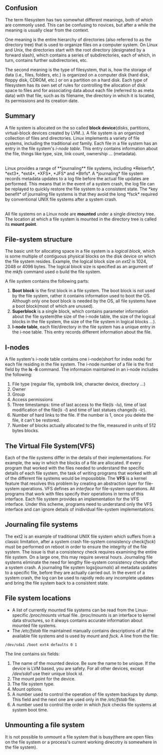 ## Confusion
The term filesystem has two somewhat different meanings, both of which are commonly used. This can be confusing to novices, but after a while the meaning is usually clear from the context.

One meaning is the entire hierarchy of directories (also referred to as the directory tree) that is used to organize files on a computer system. On Linux and Unix, the directories start with the root directory (designated by a forward slash), which contains a series of subdirectories, each of which, in turn, contains further subdirectories, etc.

The second meaning is the type of filesystem, that is, how the storage of data (i.e., files, folders, etc.) is organized on a computer disk (hard disk, floppy disk, CDROM, etc.) or on a partition on a hard disk. Each type of filesystem has its own set of rules for controlling the allocation of disk space to files and for associating data about each file (referred to as meta data) with that file, such as its filename, the directory in which it is located, its permissions and its creation date.

## Summary
A file system is allocated on the so called **block device**(disks, partitions, virtual-block devices created by LVM..). A file system is an organized collection of files and directories. Linux implements a variety of file systems, including the traditional *ext* family. Each file in a file system has an entry in the file system's *i-node table*. This entry contains information about the file, things like type, size, link count, ownership ... (metadata).

<br />
Linux provides a range of **journaling** file systems, including *Reiserfs*, *ext3*, *ext4*, *XFS*, *JFS* and *Btrfs*. A *journaling* file system records metadata updates to a log file before the actual file updates are performed. This means that in the event of a system crash, the log file can be replayed to quickly restore the file system to a consistent state. The *key benefit* of journaling file systems is that they avoid the long *fsck* required by conventional UNIX file systems after a system crash.

<br /> All file systems on a Linux node are **mounted** under a single directory tree. The location at which a file system is mounted in the directory tree is called its **mount point**. 

## File-system structure
The basic unit for allocating space in a file system is a *logical block*, which is some multiple of contiguous physical blocks on the disk device on which the file system resides. Example, the logical block size on *ext2* is 1024, 2048 or 4096 bytes. The logical block size is specified as an argument of the *mkfs* command used o build the file system. <br />

A file system contains the following parts: <br />
1. **Boot block** is the first block in a file system. The boot block is not used by the file system, rather it contains information used to boot the OS. Although only one boot block is needed by the OS, all file systems have a boot block(most of which are unused).<br />
2. **Superblock** is a single block, which contains parameter information about the file system(the size of the i-node table, the size of the logical blocks in the file system, the size of the file system in logical blocks ...). <br />
3. **I-node table**, each file/directory in the file system has a unique entry in the i-noe table. This entry records different information about the file. <br />

## I-nodes
A file system's i-node table contains one i-node(short for index node) for each file residing in the file system. The i-node number of a file is the first field by the **ls -li** command. The informaion maintained in an i-node includes the following:<br />
1. File type (regular file, symbolik link, character device, directory ...)<br />
2. Owner<br />
3. Group<br />
4. Access permissions<br />
5. Three timestamps: time of last access to the file(*ls -lu*), time of last modification of the file(*ls -l*) and time of last statues change(*ls -lc*).<br />
6. Number of hard links to the file. If the number is 1, once you delete the file, it can't be restored.<br />
7. Number of blocks actually allocated to the file, measured in units of 512 bytes blocks.<br />

## The Virtual File System(VFS)
Each of the file systems differ in the details of their implementations. For example, the way in which the blocks of a file are allocated. If every program that worked with the files needed to understand the specific details of each file system, the task of writing programs that worked with all of the different file systems would be impossibble. The **VFS** is a kernel feature that resolves this problem by creating an abstraction layer for file-system operations. VFS defines an *interface* for file-system operations. All programs that work with files specify their operations in terms of this interface. Each file system provides an implementation for the VFS interface. Under this scheme, programs need to understand only the VFS interface and can ignore details of inidividual file-system implementations.

## Journaling file systems
The ext2 is an example of traditional UNIX file system which suffers from a classic limitation, after a system crash file-system consistency check(*fsck*) must be performed on reboot in order to ensure the integrity of the file system. The issue is that a consistency check requires examining the entire file system. On a large one, this may require several hours. Journaling file systems eliminate the need for lengthy file-system consistency checks after a system crash. A journaling file system logs(*journals*) all metadata updates to a specific file, before they are actually carried out. In the event of a system crash, the log can be used to rapidly redo any incomplete updates and bring the file system back to a consistent state.

## File system locations
* A list of currently mounted file systems can be read from the Linux-specific */proc/mounts* virtual file. */proc/mounts* is an interface to kernel data structures, so it always contains accurate information about mounted file systems.<br />
* The */etc/fstab* file maintained manually contains descriptions of all the available file systems and is used by *mount* and *fsck*.
A line from the file:
```{r, engine='bash', count_lines}
/dev/sda1 /boot ext4 defaults 0 1
```
The line contains six fields:<br />
1. The name of the mounted device. Be sure the name to be unique. If the device is LVM based, you are safety. For all other devices, except */dev/sda1* use their unique block id.<br />
2. The mount point for the device.<br />
3. The file system type.<br />
4. Mount options.<br />
5. A number used to control the operation of file system backups by *dump*. This field and the next one are used only in the */etc/fstab* file. 
6. A number used to control the order in which *fsck* checks file systems at system boot time.

## Unmounting a file system
It is not possible to unmount a file system that is busy(there are open files on the file system or a process's current working direcotry is somewhere in the file system).

